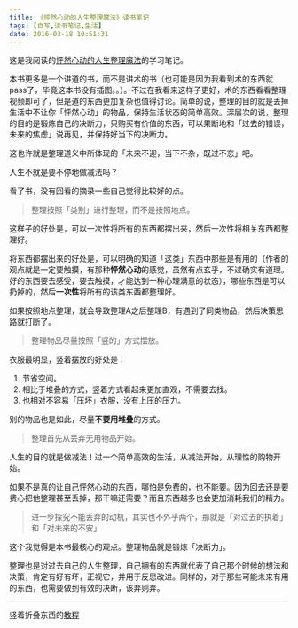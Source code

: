 ```yaml
---
title: 《怦然心动的人生整理魔法》读书笔记
tags: [自写,读书笔记,生活]
date: 2016-03-18 10:51:31
---
```


这是我阅读的[怦然心动的人生整理魔法](https://book.douban.com/subject/10747883/)的学习笔记。

本书更多是一个讲道的书，而不是讲术的书（也可能是因为我看到术的东西就pass了，毕竟这本书没有插图。。）。不过在我看来这样子更好，术的东西看看整理视频即可了，但是道的东西更加复杂也值得讨论。简单的说，整理的目的就是丢掉生活中不让你「怦然心动」的物品，保持生活状态的简单高效。深层次的说，整理的目的是锻炼自己的决断力，只购买有价值的东西，可以果断地和「过去的错误，未来的焦虑」说再见，并保持好当下的决断力。

这也许就是整理道义中所体现的「未来不迎，当下不杂，既过不恋」吧。

人生不就是要不停地做减法吗？

<!-- more -->

看了书，没有回看的摘录一些自己觉得比较好的点。

> 整理按照「类别」进行整理，而不是按照地点。

这样子的好处是，可以一次性将所有的东西都摆出来，然后一次性将相关东西都整理好。

将东西都摆出来的好处是，可以明确的知道「这类」东西中那些是有用的（作者的观点就是一定要触摸，有那种**怦然心动**的感觉，虽然有点玄乎，不过确实有道理。好的东西要去感受，要去触摸，才能达到一种心理满意的状态），哪些东西是可以扔掉的，然后**一次性**将所有的该类东西都整理好。

如果按照地点整理，就会导致整理A之后整理B，有遇到了同类物品，然后决策思路就打断了。

> 整理物品尽量按照「竖的」方式摆放。

衣服最明显，竖着摆放的好处是：

1. 节省空间。
2. 相比于堆叠的方式，竖着方式看起来更加直观，不需要去找。
3. 也相对不容易「压坏」衣服，没有上压的压力。

别的物品也是如此，尽量**不要用堆叠**的方式。

> 整理首先从丢弃无用物品开始。

人生的目的就是做减法！过一个简单高效的生活，从减法开始，从理性的购物开始。

如果不是真的让自己怦然心动的东西，哪怕是免费的，也不能要。因为回去还是要费心把他整理甚至丢掉，那干嘛还需要？而且东西越多也会更加消耗我们的精力。

> 进一步探究不能丢弃的动机，其实也不外乎两个，那就是「对过去的执着」和「对未来的不安」

这个我觉得是本书最核心的观点。整理物品就是锻炼「决断力」。

整理也是对过去自己的人生整理，自己拥有的东西就代表了自己那个时候的想法和决策，肯定有好有坏，正视它，并用于反思改进。同样的，对于那些可能未来有用的东西，也需要做到有效的决断，该弃则弃。

---

竖着折叠东西的[教程](https://book.douban.com/review/7804076/)
